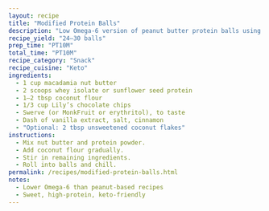 ```yaml
---
layout: recipe
title: "Modified Protein Balls"
description: "Low Omega-6 version of peanut butter protein balls using macadamia butter."
recipe_yield: "24–30 balls"
prep_time: "PT10M"
total_time: "PT10M"
recipe_category: "Snack"
recipe_cuisine: "Keto"
ingredients:
  - 1 cup macadamia nut butter
  - 2 scoops whey isolate or sunflower seed protein
  - 1–2 tbsp coconut flour
  - 1/3 cup Lily’s chocolate chips
  - Swerve (or MonkFruit or erythritol), to taste
  - Dash of vanilla extract, salt, cinnamon
  - "Optional: 2 tbsp unsweetened coconut flakes"
instructions:
  - Mix nut butter and protein powder.
  - Add coconut flour gradually.
  - Stir in remaining ingredients.
  - Roll into balls and chill.
permalink: /recipes/modified-protein-balls.html
notes:
  - Lower Omega-6 than peanut-based recipes
  - Sweet, high-protein, keto-friendly
---
```


